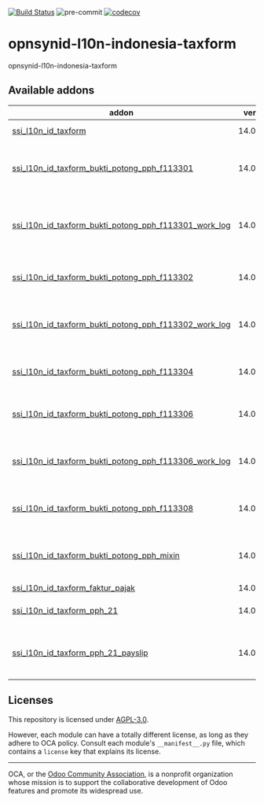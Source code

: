 [![Build Status](https://travis-ci.com/open-synergy/opnsynid-l10n-indonesia-taxform.svg?branch=14.0)](https://travis-ci.com/open-synergy/opnsynid-l10n-indonesia-taxform)
![pre-commit](https://github.com/open-synergy/opnsynid-l10n-indonesia-taxform/actions/workflows/pre-commit.yml/badge.svg)
[![codecov](https://codecov.io/gh/open-synergy/opnsynid-l10n-indonesia-taxform/branch/14.0/graph/badge.svg)](https://codecov.io/gh/open-synergy/opnsynid-l10n-indonesia-taxform)

<!-- /!\ do not modify above this line -->

# opnsynid-l10n-indonesia-taxform

opnsynid-l10n-indonesia-taxform

<!-- /!\ do not modify below this line -->

<!-- prettier-ignore-start -->

[//]: # (addons)

Available addons
----------------
addon | version | maintainers | summary
--- | --- | --- | ---
[ssi_l10n_id_taxform](ssi_l10n_id_taxform/) | 14.0.1.3.0 |  | Indonesia's Taxform
[ssi_l10n_id_taxform_bukti_potong_pph_f113301](ssi_l10n_id_taxform_bukti_potong_pph_f113301/) | 14.0.1.4.0 |  | Indonesia - Bukti Potong PPh 21/26 Tidak Final (f.1.1.33.01)
[ssi_l10n_id_taxform_bukti_potong_pph_f113301_work_log](ssi_l10n_id_taxform_bukti_potong_pph_f113301_work_log/) | 14.0.1.0.0 |  | Bukti Potong PPh 21/26 Tidak Final (f.1.1.33.01) - Work Log Integration
[ssi_l10n_id_taxform_bukti_potong_pph_f113302](ssi_l10n_id_taxform_bukti_potong_pph_f113302/) | 14.0.1.5.0 |  | Indonesia - Bukti Potong PPh 21 Final (f.1.1.33.02)
[ssi_l10n_id_taxform_bukti_potong_pph_f113302_work_log](ssi_l10n_id_taxform_bukti_potong_pph_f113302_work_log/) | 14.0.1.0.0 |  | Bukti Potong PPh 21 Final (f.1.1.33.02) - Work Log Integration
[ssi_l10n_id_taxform_bukti_potong_pph_f113304](ssi_l10n_id_taxform_bukti_potong_pph_f113304/) | 14.0.1.5.0 |  | Indonesia - Bukti Potong PPh 22 (f.1.1.33.04)
[ssi_l10n_id_taxform_bukti_potong_pph_f113306](ssi_l10n_id_taxform_bukti_potong_pph_f113306/) | 14.0.1.7.0 |  | Indonesia - Bukti Potong PPh 23 (f.1.1.33.06)
[ssi_l10n_id_taxform_bukti_potong_pph_f113306_work_log](ssi_l10n_id_taxform_bukti_potong_pph_f113306_work_log/) | 14.0.1.0.0 |  | Bukti Potong PPh 23 (f.1.33.06) - Work Log Integration
[ssi_l10n_id_taxform_bukti_potong_pph_f113308](ssi_l10n_id_taxform_bukti_potong_pph_f113308/) | 14.0.1.4.0 |  | Indonesia - Bukti Potong PPh 26 (f.1.1.33.08)
[ssi_l10n_id_taxform_bukti_potong_pph_mixin](ssi_l10n_id_taxform_bukti_potong_pph_mixin/) | 14.0.1.3.0 |  | Indonesia - Mixin Feature for Bukti Potong PPh
[ssi_l10n_id_taxform_faktur_pajak](ssi_l10n_id_taxform_faktur_pajak/) | 14.0.1.4.0 |  | Faktur Pajak
[ssi_l10n_id_taxform_pph_21](ssi_l10n_id_taxform_pph_21/) | 14.0.2.0.0 |  | Indonesia's PPh 21 Taxform
[ssi_l10n_id_taxform_pph_21_payslip](ssi_l10n_id_taxform_pph_21_payslip/) | 14.0.1.0.1 |  | Indonesia's Taxform - PPh 21 Computation On Payslip

[//]: # (end addons)

<!-- prettier-ignore-end -->

## Licenses

This repository is licensed under [AGPL-3.0](LICENSE).

However, each module can have a totally different license, as long as they adhere to OCA
policy. Consult each module's `__manifest__.py` file, which contains a `license` key
that explains its license.

----

OCA, or the [Odoo Community Association](http://odoo-community.org/), is a nonprofit
organization whose mission is to support the collaborative development of Odoo features
and promote its widespread use.
